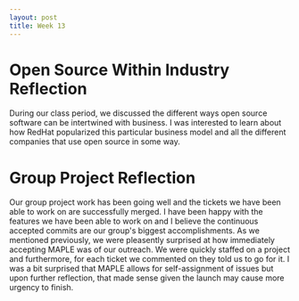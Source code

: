 ```yaml
---
layout: post
title: Week 13
---
```


# Open Source Within Industry Reflection

During our class period, we discussed the different ways open source software can be intertwined with business. I was interested to learn about how RedHat popularized this particular business model and all the different companies that use open source in some way.

<!--more-->

# Group Project Reflection

Our group project work has been going well and the tickets we have been able to work on are successfully merged. I have been happy with the features we have been able to work on and I believe the continuous accepted commits are our group's biggest accomplishments. As we mentioned previously, we were pleasently surprised at how immediately accepting MAPLE was of our outreach. We were quickly staffed on a project and furthermore, for each ticket we commented on they told us to go for it. I was a bit surprised that MAPLE allows for self-assignment of issues but upon further reflection, that made sense given the launch may cause more urgency to finish.
